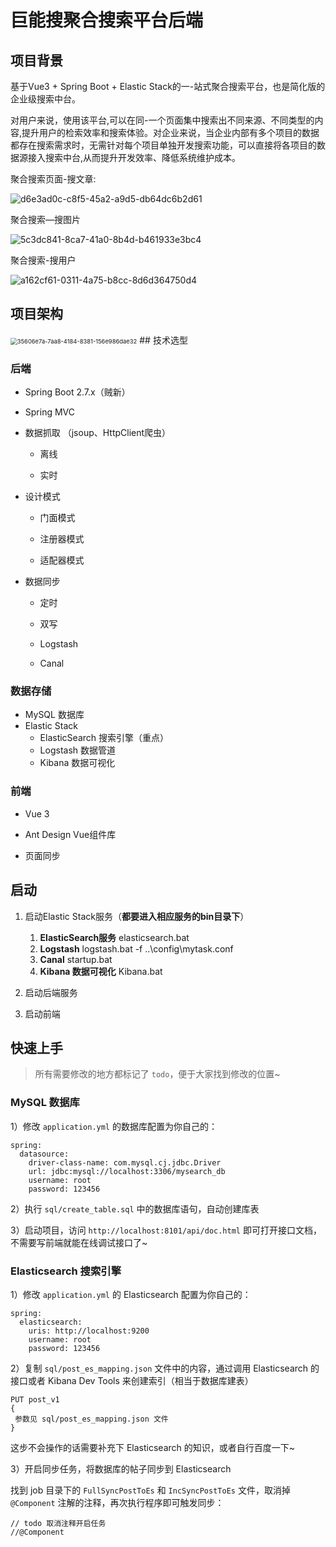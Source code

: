 # 巨能搜聚合搜索平台后端

## 项目背景

基于Vue3 + Spring Boot + Elastic Stack的一-站式聚合搜索平台，也是简化版的企业级搜索中台。

对用户来说，使用该平台,可以在同-一个页面集中搜索出不同来源、不同类型的内容,提升用户的检索效率和搜索体验。对企业来说，当企业内部有多个项目的数据都存在搜索需求时，无需针对每个项目单独开发搜索功能，可以直接将各项目的数据源接入搜索中台,从而提升开发效率、降低系统维护成本。

聚合搜索页面-搜文章:

![d6e3ad0c-c8f5-45a2-a9d5-db64dc6b2d61](file:///C:/Users/blablablala/Pictures/Typedown/d6e3ad0c-c8f5-45a2-a9d5-db64dc6b2d61.png)

聚合搜索—搜图片

![5c3dc841-8ca7-41a0-8b4d-b461933e3bc4](file:///C:/Users/blablablala/Pictures/Typedown/5c3dc841-8ca7-41a0-8b4d-b461933e3bc4.png)

聚合搜索-搜用户

![a162cf61-0311-4a75-b8cc-8d6d364750d4](file:///C:/Users/blablablala/Pictures/Typedown/a162cf61-0311-4a75-b8cc-8d6d364750d4.png)

## 项目架构
<img title="" src="file:///C:/Users/blablablala/Pictures/Typedown/35606e7a-7aa8-4184-8381-156e986dae32.png" alt="35606e7a-7aa8-4184-8381-156e986dae32" style="zoom:67%;">
## 技术选型

### 后端

* Spring Boot 2.7.x（贼新）

* Spring MVC

* 数据抓取 （jsoup、HttpClient爬虫）

    * 离线

    * 实时

* 设计模式

    * 门面模式

    * 注册器模式

    * 适配器模式

* 数据同步

    * 定时

    * 双写

    * Logstash

    * Canal


### 数据存储

* MySQL 数据库
* Elastic Stack
    * ElasticSearch 搜索引擎（重点）
    * Logstash 数据管道
    * Kibana 数据可视化

### 前端

* Vue 3

* Ant Design Vue组件库

* 页面同步


## 启动

1. 启动Elastic Stack服务（**都要进入相应服务的bin目录下**）

   1. **ElasticSearch服务**
   elasticsearch.bat
   2. **Logstash**
   logstash.bat -f ..\config\mytask.conf
   3. **Canal**
   startup.bat
   4. **Kibana 数据可视化**
   Kibana.bat

2. 启动后端服务

3. 启动前端


## 快速上手

> 所有需要修改的地方都标记了 `todo`，便于大家找到修改的位置~

### MySQL 数据库

1）修改 `application.yml` 的数据库配置为你自己的：

    spring:
      datasource:
        driver-class-name: com.mysql.cj.jdbc.Driver
        url: jdbc:mysql://localhost:3306/mysearch_db
        username: root
        password: 123456

2）执行 `sql/create_table.sql` 中的数据库语句，自动创建库表

3）启动项目，访问 `http://localhost:8101/api/doc.html` 即可打开接口文档，不需要写前端就能在线调试接口了~

### Elasticsearch 搜索引擎

1）修改 `application.yml` 的 Elasticsearch 配置为你自己的：

    spring:
      elasticsearch:
        uris: http://localhost:9200
        username: root
        password: 123456

2）复制 `sql/post_es_mapping.json` 文件中的内容，通过调用 Elasticsearch 的接口或者 Kibana Dev Tools 来创建索引（相当于数据库建表）

    PUT post_v1
    {
     参数见 sql/post_es_mapping.json 文件
    }

这步不会操作的话需要补充下 Elasticsearch 的知识，或者自行百度一下~

3）开启同步任务，将数据库的帖子同步到 Elasticsearch

找到 job 目录下的 `FullSyncPostToEs` 和 `IncSyncPostToEs` 文件，取消掉 `@Component` 注解的注释，再次执行程序即可触发同步：

    // todo 取消注释开启任务
    //@Component
